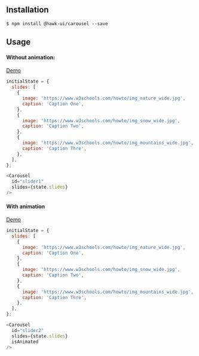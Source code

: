 ## Installation
`$ npm install @hawk-ui/carousel --save`


## Usage


#### Without animation:
[Demo]()
```js
initialState = {
  slides: [
    {
      image: 'https://www.w3schools.com/howto/img_nature_wide.jpg',
      caption: 'Caption One',
    },
    {
      image: 'https://www.w3schools.com/howto/img_snow_wide.jpg',
      caption: 'Caption Two',
    },
    {
      image: 'https://www.w3schools.com/howto/img_mountains_wide.jpg',
      caption: 'Caption Thre',
    },
  ],
};

<Carousel
  id="slider1"
  slides={state.slides}
/>
```


#### With animation
[Demo]()
```js
initialState = {
  slides: [
    {
      image: 'https://www.w3schools.com/howto/img_nature_wide.jpg',
      caption: 'Caption One',
    },
    {
      image: 'https://www.w3schools.com/howto/img_snow_wide.jpg',
      caption: 'Caption Two',
    },
    {
      image: 'https://www.w3schools.com/howto/img_mountains_wide.jpg',
      caption: 'Caption Thre',
    },
  ],
};

<Carousel
  id="slider2"
  slides={state.slides}
  isAnimated
/>
```